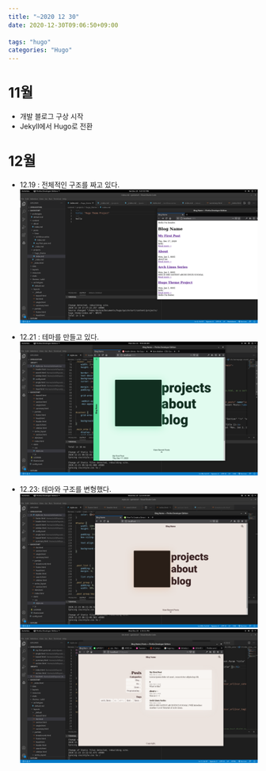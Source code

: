 ```yaml
---
title: "~2020 12 30"
date: 2020-12-30T09:06:50+09:00

tags: "hugo"
categories: "Hugo"
---
```


# 11월
*  개발 블로그 구상 시작
* Jekyll에서   Hugo로  전환

# 12월
* 12.19 : 전체적인 구조를 짜고 있다.
![screenshot-12.19](./2020-12-19.png)

* 12.21 : 테마를 만들고 있다.
![screenshot-12.21](./2020-12-21.png)

* 12.23: 테마와 구조를 변형했다.
![screenshot-12.23(1)](./2020-12-23(1).png)
![screenshot-12.23(2)](./2020-12-23(2).png)
